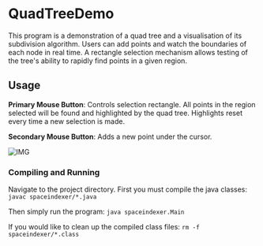 # QuadTreeDemo

This program is a demonstration of a quad tree and a visualisation of its subdivision algorithm. Users can add points and watch the boundaries of each node in real time. A rectangle selection mechanism allows testing of the tree's ability to rapidly find points in a given region.

## Usage
**Primary Mouse Button**: Controls selection rectangle. All points in the region selected will be found and highlighted by the quad tree. Highlights reset every time a new selection is made.

**Secondary Mouse Button**: Adds a new point under the cursor.

![IMG](http://i.imgur.com/1WQUUEV.png)

### Compiling and Running
Navigate to the project directory. First you must compile the java classes:
`javac spaceindexer/*.java`

Then simply run the program:
`java spaceindexer.Main`

If you would like to clean up the compiled class files:
`rm -f spaceindexer/*.class`
